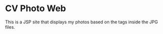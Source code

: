 CV Photo Web
============
This is a JSP site that displays my photos based on the tags inside the JPG files.



